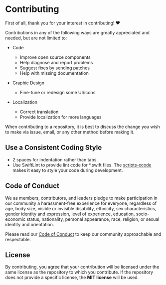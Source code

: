 # Contributing

First of all, thank you for your interest in contributing! :heart:

Contributions in any of the following ways are greatly appreciated and needed, but are not limited to:

- Code
  - Improve open source components
  - Help diagnose and report problems
  - Suggest fixes by sending patches
  - Help with missing documentation

- Graphic Design
  - Fine-tune or redesign some UI/icons

- Localization
  - Correct translation
  - Provide localization for more languages

When contributing to a repository, it is best to discuss the change you wish to make via issue, email, or any other method before making it.

## Use a Consistent Coding Style

- 2 spaces for indentation rather than tabs.
- Use SwiftLint to provide lint code for *.swift files. The [scripts-xcode](https://github.com/Kjuly/scripts-xcode) makes it easy to style your code during development.

## Code of Conduct

We as members, contributors, and leaders pledge to make participation in our community a harassment-free experience for everyone, regardless of age, body size, visible or invisible disability, ethnicity, sex characteristics, gender identity and expression, level of experience, education, socio-economic status, nationality, personal appearance, race, religion, or sexual identity and orientation.

Please read our [Code of Conduct](https://github.com/KjulyX/.github/blob/main/CODE_OF_CONDUCT.md) to keep our community approachable and respectable.

## License

By contributing, you agree that your contribution will be licensed under the same license as the repository to which you contribute. If the repository does not provide a specific license, the **MIT license** will be used.
